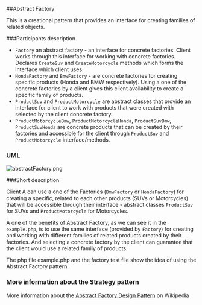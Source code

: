 ##Abstract Factory

This is a creational pattern that provides an interface for creating families of related objects.

###Participants description

* `Factory` an abstract factory - an interface for concrete factories. Client works through this interface for working
with concrete factories. Declares `CreateSuv` and `CreateMotorcycle` methods which forms the interface which client uses.
* `HondaFactory` and `BmwFactory` - are concrete factories for creating specific products (Honda and BMW respectively).
Using a one of the concrete factories by a client gives this client availability to create a specific family of products.
* `ProductSuv` and `ProductMotorcycle` are abstract classes that provide an interface for client to work with products that
were created with selected by the client concrete factory.
* `ProductMotorcycleBmw`, `ProductMotorcycleHonda`, `ProductSuvBmw`, `ProductSuvHonda` are concrete products that can be created
by their factories and accessible for the client through `ProductSuv` and `ProductMotorcycle` interface/methods.

### UML

![abstractFactory.png](https://github.com/jack-zuban/design-patterns/master/images/abstractFactory.png)

###Short description

Client A can use a one of the Factories (`BmwFactory` or `HondaFactory`) for creating a specific, related to each other
products (SUVs or Motorcycles) that will be accessible through their interface - abstract classes `ProductSuv` for SUVs
and `ProductMotorcycle` for Motorcycles.

A one of the benefits of Abstract Factory, as we can see it in the `example.php`, is to use the same interface (provided by
`Factory`) for creating and working with different families of related products created by their factories.
And selecting a concrete factory by the client can guarantee that the client would use a related family of products.

The php file example.php and the factory test file show the idea of using the Abstract Factory pattern.

### More information about the Strategy pattern

More information about the [Abstract Factory Design Pattern](https://en.wikipedia.org/wiki/Abstract_factory_pattern) on Wikipedia
